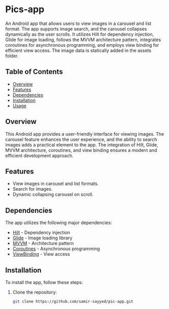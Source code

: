 # Pics-app

An Android app that allows users to view images in a carousel and list format. The app supports image search, and the carousel collapses dynamically as the user scrolls. It utilizes Hilt for dependency injection, Glide for image loading, follows the MVVM architecture pattern, integrates coroutines for asynchronous programming, and employs view binding for efficient view access. The image data is statically added in the assets folder.

## Table of Contents

- [Overview](#overview)
- [Features](#features)
- [Dependencies](#dependencies)
- [Installation](#installation)
- [Usage](#usage)

## Overview

This Android app provides a user-friendly interface for viewing images. The carousel feature enhances the user experience, and the ability to search images adds a practical element to the app. The integration of Hilt, Glide, MVVM architecture, coroutines, and view binding ensures a modern and efficient development approach.

## Features

- View images in carousel and list formats.
- Search for images.
- Dynamic collapsing carousel on scroll.

## Dependencies

The app utilizes the following major dependencies:

- [Hilt](https://developer.android.com/training/dependency-injection/hilt-android) - Dependency injection
- [Glide](https://github.com/bumptech/glide) - Image loading library
- [MVVM](https://developer.android.com/jetpack/guide) - Architecture pattern
- [Coroutines](https://developer.android.com/kotlin/coroutines) - Asynchronous programming
- [ViewBinding](https://developer.android.com/topic/libraries/view-binding) - View access

## Installation

To install the app, follow these steps:

1. Clone the repository:
   ```bash
   git clone https://github.com/samir-sayyed/pic-app.git

